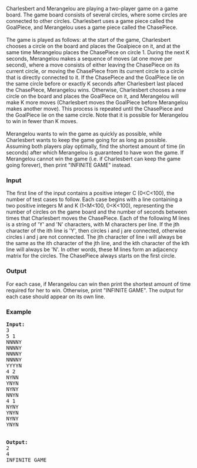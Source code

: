 <p>Charlesbert and Merangelou are playing a two-player game on a game board. The game board consists of several circles, where some circles are connected to other circles. Charlesbert uses a game piece called the GoalPiece, and Merangelou uses a game piece called the ChasePiece.
<br><br>
The game is played as follows: at the start of the game, Charlesbert chooses a circle on the board and places the Goalpiece on it, and at the same time Merangelou places the ChasePiece on circle 1. During the next K seconds, Merangelou makes a sequence of moves (at one move per second), where a move consists of either leaving the ChasePiece on its current circle, or moving the ChasePiece from its current circle to a circle that is directly connected to it. If the ChasePiece and the GoalPiece lie on the same circle before or exactly K seconds after Charlesbert last placed the ChasePiece, Merangelou wins. Otherwise, Charlesbert chooses a new circle on the board and places the GoalPiece on it, and Merangelou will make K more moves (Charlesbert moves the GoalPiece before Merangelou makes another move). This process is repeated until the ChasePiece and the GoalPiece lie on the same circle. Note that it is possible for Merangelou to win in fewer than K moves.
<br><br>
Merangelou wants to win the game as quickly as possible, while Charlesbert wants to keep the game going for as long as possible. Assuming both players play optimally, find the shortest amount of time (in seconds) after which Merangelou is guaranteed to have won the game. If Merangelou cannot win the game (i.e. if Charlesbert can keep the game going forever), then print "INFINITE GAME" instead.


</p><h3>Input</h3>
<p>The first line of the input contains a positive integer C (0&lt;C&lt;100), the number of test cases to follow. Each case begins with a line containing a two positive integers M and K (1&lt;M&lt;100, 0&lt;K&lt;100), representing the number of circles on the game board and the number of seconds between times that Charlesbert moves the ChasePiece. Each of the following M lines is a string of 'Y' and 'N' characters, with M characters per line. If the jth character of the ith line is 'Y', then circles i and j are connected, otherwise circles i and j are not connected. The jth character of line i will always be the same as the ith character of the jth line, and the kth character of the kth line will always be 'N'.  In other words, these M lines form an adjacency matrix for the circles. The ChasePiece always starts on the first circle.

</p><h3>Output</h3>
<p>For each case, if Merangelou can win then print the shortest amount of time required for her to win. Otherwise, print "INFINITE GAME". The output for each case should appear on its own line.

</p><h3>Example</h3>

<pre><b>Input:</b>
3
5 1
NNNNY
NNNNY
NNNNY
NNNNY
YYYYN
4 2
NYNN
YNYN
NYNY
NNYN
4 1
NYNY
YNYN
NYNY
YNYN


<b>Output:</b>
2
4
INFINITE GAME

</pre>